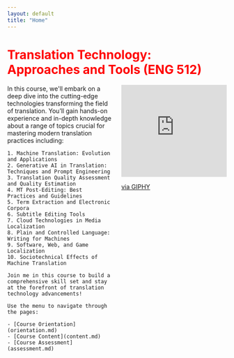 ```yaml
---
layout: default
title: "Home"
---
```


# <span style="color: red;">Translation Technology: Approaches and Tools (ENG 512)</span>

<div style="display: flex; align-items: flex-start;">
  <div style="flex: 1;">
    In this course, we'll embark on a deep dive into the cutting-edge technologies transforming the field of translation. You’ll gain hands-on experience and in-depth knowledge about a range of topics crucial for mastering modern translation practices including:
    
    1. Machine Translation: Evolution and Applications
    2. Generative AI in Translation: Techniques and Prompt Engineering
    3. Translation Quality Assessment and Quality Estimation
    4. MT Post-Editing: Best Practices and Guidelines
    5. Term Extraction and Electronic Corpora
    6. Subtitle Editing Tools
    7. Cloud Technologies in Media Localization
    8. Plain and Controlled Language: Writing for Machines
    9. Software, Web, and Game Localization
    10. Sociotechnical Effects of Machine Translation

    Join me in this course to build a comprehensive skill set and stay at the forefront of translation technology advancements!

    Use the menu to navigate through the pages:

    - [Course Orientation](orientation.md)
    - [Course Content](content.md)
    - [Course Assessment](assessment.md)
  </div>

  <div style="flex: 1; margin-left: 20px;">
    <div style="width:100%;height:0;padding-bottom:87%;position:relative;">
      <iframe src="https://giphy.com/embed/2tX8wpWQ944q2n63n9" width="100%" height="100%" style="position:absolute" frameBorder="0" class="giphy-embed" allowFullScreen></iframe>
    </div>
    <p><a href="https://giphy.com/gifs/WimpyKid-greg-diary-of-a-wimpy-kid-2tX8wpWQ944q2n63n9">via GIPHY</a></p>
  </div>
</div>
